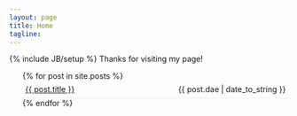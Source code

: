 ```yaml
---
layout: page
title: Home
tagline:
---
```

{% include JB/setup %}
Thanks for visiting my page!<br />

<ul class="posts">
  {% for post in site.posts %}
    <li style="list-style-type: none; border-bottom: 1px solid #eee; padding: 7px 5px;"><span style="float:right;">{{ post.dae | date_to_string }}</span><a href="{{ BASE_PATH }}{{ post.url }}">{{ post.title }}</a></li>
  {% endfor %}
</ul>

